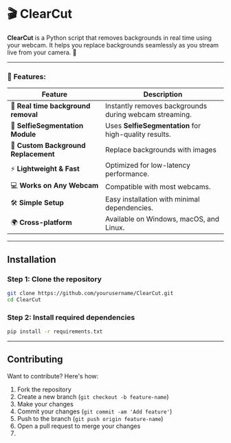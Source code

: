 # 🎬 ClearCut

**ClearCut** is a Python script that removes backgrounds in real time using your webcam. It helps you replace backgrounds seamlessly as you stream live from your camera. 🎥

---

### 🌟 **Features**:

| Feature                               | Description                                                      |
| ------------------------------------- | ---------------------------------------------------------------- |
| 🎥 **Real time background removal**   | Instantly removes backgrounds during webcam streaming.           |
| 🤖 **SelfieSegmentation Module**      | Uses **SelfieSegmentation** for high-quality results.            |
| 🎨 **Custom Background Replacement**  | Replace backgrounds with images                                  |
| ⚡ **Lightweight & Fast**              | Optimized for low-latency performance.                           |
| 💻 **Works on Any Webcam**            | Compatible with most webcams.                                    |
| 🛠️ **Simple Setup**                  | Easy installation with minimal dependencies.                     |
| 🌍 **Cross-platform**                 | Available on Windows, macOS, and Linux.                          |

---

## Installation

### Step 1: Clone the repository

```bash
git clone https://github.com/yourusername/ClearCut.git
cd ClearCut
```

### Step 2: Install required dependencies

```bash
pip install -r requirements.txt
```

---

## Contributing

Want to contribute? Here's how:

1. Fork the repository
2. Create a new branch (`git checkout -b feature-name`)
3. Make your changes
4. Commit your changes (`git commit -am 'Add feature'`)
5. Push to the branch (`git push origin feature-name`)
6. Open a pull request to merge your changes
7. 
